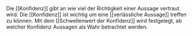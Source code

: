 Die [[Konfidenz]] gibt an wie viel der Richtigkeit einer Aussage vertraut wird. Die [[Konfidenz]] ist wichtig um eine [[verlässliche Aussage]] treffen zu können.
Mit dem [[Schwellenwert der Konfidenz]] wird festgelegt, ab welcher Konfidenz Aussagen als Wahr betrachtet werden.
